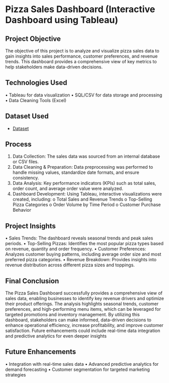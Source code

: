 # Pizza Sales Dashboard (Interactive Dashboard using Tableau)

## Project Objective
The objective of this project is to analyze and visualize pizza sales data to gain insights into sales performance, customer preferences, and revenue trends. This dashboard provides a comprehensive view of key metrics to help stakeholders make data-driven decisions.

## Technologies Used
•	Tableau for data visualization
•	SQL/CSV for data storage and processing
•	Data Cleaning Tools (Excel)

## Dataset Used
- <a href= "https://github.com/Payal-Athate/Tableau-Data-Analysis-Project/blob/main/pizza_sales_excel_file.xlsx"> Dataset </a>

## Process
1.	Data Collection: The sales data was sourced from an internal database or CSV files.
2.	Data Cleaning & Preparation: Data preprocessing was performed to handle missing values, standardize date formats, and ensure consistency.
3.	Data Analysis: Key performance indicators (KPIs) such as total sales, order count, and average order value were analyzed.
4.	Dashboard Development: Using Tableau, interactive visualizations were created, including:
o	Total Sales and Revenue Trends
o	Top-Selling Pizza Categories
o	Order Volume by Time Period
o	Customer Purchase Behavior

## Project Insights
•	Sales Trends: The dashboard reveals seasonal trends and peak sales periods.
•	Top-Selling Pizzas: Identifies the most popular pizza types based on revenue, quantity and order frequency.
•	Customer Preferences: Analyzes customer buying patterns, including average order size and most preferred pizza categories.
•	Revenue Breakdown: Provides insights into revenue distribution across different pizza sizes and toppings.

## Final Conclusion
The Pizza Sales Dashboard successfully provides a comprehensive view of sales data, enabling businesses to identify key revenue drivers and optimize their product offerings. The analysis highlights seasonal trends, customer preferences, and high-performing menu items, which can be leveraged for targeted promotions and inventory management. By utilizing this dashboard, stakeholders can make informed, data-driven decisions to enhance operational efficiency, increase profitability, and improve customer satisfaction. Future enhancements could include real-time data integration and predictive analytics for even deeper insights

## Future Enhancements
•	Integration with real-time sales data
•	Advanced predictive analytics for demand forecasting
•	Customer segmentation for targeted marketing strategies
